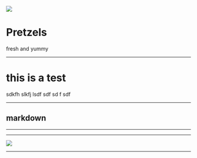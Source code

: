![](https://images.unsplash.com/photo-1540569222266-a08afebb00b0?ixlib=rb-1.2.1&auto=format&fit=crop&w=2475&q=80)

# Pretzels
fresh and yummy

---

# this is a test

sdkfh slkfj lsdf
sdf
sd
f
sdf

---

## markdown

---

---

![](https://images.unsplash.com/photo-1540168697350-70ce067bf006?ixlib=rb-1.2.1&auto=format&fit=crop&w=700&q=60)

---
